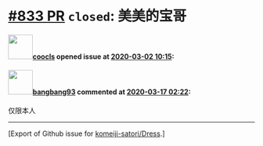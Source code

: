 # [\#833 PR](https://github.com/komeiji-satori/Dress/pull/833) `closed`: 美美的宝哥

#### <img src="https://avatars.githubusercontent.com/u/23630159?u=85029a5ec35b3b11047a4d014fc27c52b66b244a&v=4" width="50">[coocls](https://github.com/coocls) opened issue at [2020-03-02 10:15](https://github.com/komeiji-satori/Dress/pull/833):



#### <img src="https://avatars.githubusercontent.com/u/3430784?v=4" width="50">[bangbang93](https://github.com/bangbang93) commented at [2020-03-17 02:22](https://github.com/komeiji-satori/Dress/pull/833#issuecomment-599844101):

仅限本人


-------------------------------------------------------------------------------



[Export of Github issue for [komeiji-satori/Dress](https://github.com/komeiji-satori/Dress).]
